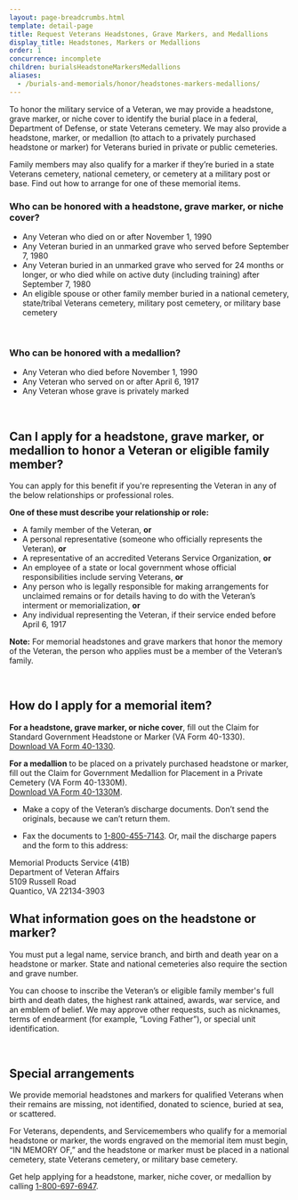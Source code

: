 ```yaml
---
layout: page-breadcrumbs.html
template: detail-page
title: Request Veterans Headstones, Grave Markers, and Medallions
display_title: Headstones, Markers or Medallions
order: 1
concurrence: incomplete
children: burialsHeadstoneMarkersMedallions
aliases:
  - /burials-and-memorials/honor/headstones-markers-medallions/
---
```


<div class="va-introtext">

To honor the military service of a Veteran, we may provide a headstone, grave marker, or niche cover to identify the burial place in a federal, Department of Defense, or state Veterans cemetery. We may also provide a headstone, marker, or medallion (to attach to a privately purchased headstone or marker) for Veterans buried in private or public cemeteries. 

Family members may also qualify for a marker if they’re buried in a state Veterans cemetery, national cemetery, or cemetery at a military post or base. Find out how to arrange for one of these memorial items.

</div>

<div class="feature">

### Who can be honored with a headstone, grave marker, or niche cover?

- Any Veteran who died on or after November 1, 1990
- Any Veteran buried in an unmarked grave who served before September 7, 1980
- Any Veteran buried in an unmarked grave who served for 24 months or longer, or who died while on active duty (including training) after September 7, 1980
- An eligible spouse or other family member buried in a national cemetery, state/tribal Veterans cemetery, military post cemetery, or military base cemetery

<br>

### Who can be honored with a medallion?

- Any Veteran who died before November 1, 1990
- Any Veteran who served on or after April 6, 1917
- Any Veteran whose grave is privately marked

</div>

<br>

## Can I apply for a headstone, grave marker, or medallion to honor a Veteran or eligible family member?

You can apply for this benefit if you're representing the Veteran in any of the below relationships or professional roles.

**One of these must describe your relationship or role:**
- A family member of the Veteran, **or**
- A personal representative (someone who officially represents the Veteran), **or**
- A representative of an accredited Veterans Service Organization, **or**
- An employee of a state or local government whose official responsibilities include serving Veterans, **or**
- Any person who is legally responsible for making arrangements for unclaimed remains or for details having to do with the Veteran’s interment or memorialization, **or**
- Any individual representing the Veteran, if their service ended before April 6, 1917

**Note:** For memorial headstones and grave markers that honor the memory of the Veteran, the person who applies must be a member of the Veteran’s family.

<br>

## How do I apply for a memorial item?

**For a headstone, grave marker, or niche cover**, fill out the Claim for Standard Government Headstone or Marker (VA Form 40-1330). <br>
[Download VA Form 40-1330](https://www.va.gov/vaforms/va/pdf/VA40-1330.pdf).

**For a medallion** to be placed on a privately purchased headstone or marker, fill out the Claim for Government Medallion for Placement in a Private Cemetery (VA Form 40-1330M). <br>
[Download VA Form 40-1330M](https://www.va.gov/vaforms/va/pdf/VA40-1330M.pdf).

- Make a copy of the Veteran’s discharge documents. Don’t send the originals, because we can’t return them.

- Fax the documents to <a href="tel:+18004557143">1-800-455-7143</a>. Or, mail the discharge papers and the form to this address:

<p class="va-address-block">
    Memorial Products Service (41B)<br>
    Department of Veteran Affairs<br>
    5109 Russell Road<br>
    Quantico, VA 22134-3903<br>
</p>

<div class="feature">

## What information goes on the headstone or marker?

You must put a legal name, service branch, and birth and death year on a headstone or marker. State and national cemeteries also require the section and grave number.

You can choose to inscribe the Veteran’s or eligible family member's full birth and death dates, the highest rank attained, awards, war service, and an emblem of belief. We may approve other requests, such as nicknames, terms of endearment (for example, “Loving Father”), or special unit identification.

</div>

<br>

## Special arrangements

We provide memorial headstones and markers for qualified Veterans when their remains are missing, not identified, donated to science, buried at sea, or scattered.

For Veterans, dependents, and Servicemembers who qualify for a memorial headstone or marker, the words engraved on the memorial item must begin, “IN MEMORY OF,” and the headstone or marker must be placed in a national cemetery, state Veterans cemetery, or military base cemetery.

Get help applying for a headstone, marker, niche cover, or medallion by calling <a href="tel:+8006976947">1-800-697-6947</a>.
